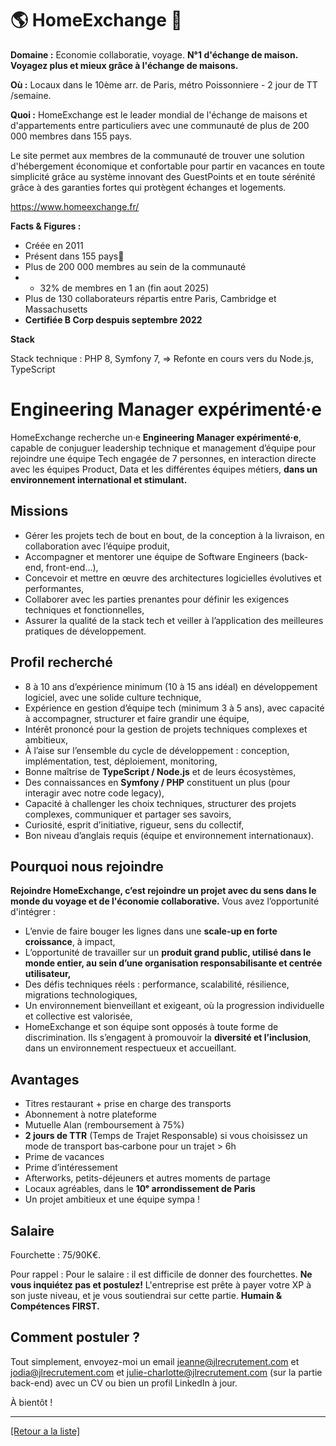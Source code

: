 # 🌎 HomeExchange 🏡

**Domaine :** Economie collaboratie, voyage. **N°1 d'échange de maison. Voyagez plus et mieux grâce à l'échange de maisons.**

**Où :** Locaux dans le 10ème arr. de Paris, métro Poissonniere - 2 jour de TT /semaine.

**Quoi :** HomeExchange est le leader mondial de l'échange de maisons et d'appartements entre particuliers avec une communauté de plus de 200 000 membres dans 155 pays.

Le site permet aux membres de la communauté de trouver une solution d'hébergement économique et confortable pour partir en vacances en toute simplicité grâce au système innovant des GuestPoints et en toute sérénité grâce à des garanties fortes qui protègent échanges et logements.
 
https://www.homeexchange.fr/


**Facts & Figures :**

* Créée en 2011 
* Présent dans 155 pays🚀
* Plus de 200 000 membres au sein de la communauté
* + 32% de membres en 1 an (fin aout 2025)
* Plus de 130 collaborateurs répartis entre Paris, Cambridge et Massachusetts
* **Certifiée B Corp despuis septembre 2022**

**Stack**

Stack technique :
PHP 8, Symfony 7, => Refonte en cours vers du Node.js, TypeScript


# **Engineering Manager expérimenté·e**  
  
HomeExchange recherche un·e **Engineering Manager expérimenté·e**, capable de conjuguer leadership technique et management d’équipe pour rejoindre une équipe Tech engagée de 7 personnes, en interaction directe avec les équipes Product, Data et les différentes équipes métiers, **dans un environnement international et stimulant.**

## Missions 

- Gérer les projets tech de bout en bout, de la conception à la livraison, en collaboration avec l’équipe produit,  
- Accompagner et mentorer une équipe de Software Engineers (back-end, front-end…),  
- Concevoir et mettre en œuvre des architectures logicielles évolutives et performantes,
- Collaborer avec les parties prenantes pour définir les exigences techniques et fonctionnelles,
- Assurer la qualité de la stack tech et veiller à l’application des meilleures pratiques de développement.  


## Profil recherché  

- 8 à 10 ans d’expérience minimum (10 à 15 ans idéal) en développement logiciel, avec une solide culture technique, 
- Expérience en gestion d’équipe tech (minimum 3 à 5 ans), avec capacité à accompagner, structurer et faire grandir une équipe,  
- Intérêt prononcé pour la gestion de projets techniques complexes et ambitieux,
- À l’aise sur l’ensemble du cycle de développement : conception, implémentation, test, déploiement, monitoring,
- Bonne maîtrise de **TypeScript / Node.js** et de leurs écosystèmes,
- Des connaissances en **Symfony / PHP** constituent un plus (pour interagir avec notre code legacy),
- Capacité à challenger les choix techniques, structurer des projets complexes, communiquer et partager ses savoirs,
- Curiosité, esprit d’initiative, rigueur, sens du collectif,
- Bon niveau d’anglais requis (équipe et environnement internationaux).

## Pourquoi nous rejoindre  

**Rejoindre HomeExchange, c’est rejoindre un projet avec du sens dans le monde du voyage et de l'économie collaborative.**
Vous avez l’opportunité d'intégrer : 

- L’envie de faire bouger les lignes dans une **scale-up en forte croissance**, à impact, 
- L’opportunité de travailler sur un **produit grand public, utilisé dans le monde entier, au sein d’une organisation responsabilisante et centrée utilisateur,**
- Des défis techniques réels : performance, scalabilité, résilience, migrations technologiques,
- Un environnement bienveillant et exigeant, où la progression individuelle et collective est valorisée,
- HomeExchange et son équipe sont opposés à toute forme de discrimination. Ils s’engagent à promouvoir la **diversité et l’inclusion**, dans un environnement respectueux et accueillant. 

## Avantages  

- Titres restaurant + prise en charge des transports  
- Abonnement à notre plateforme  
- Mutuelle Alan (remboursement à 75%)  
- **2 jours de TTR** (Temps de Trajet Responsable) si vous choisissez un mode de transport bas‑carbone pour un trajet > 6h  
- Prime de vacances 
- Prime d’intéressement  
- Afterworks, petits-déjeuners et autres moments de partage  
- Locaux agréables, dans le **10ᵉ arrondissement de Paris**  
- Un projet ambitieux et une équipe sympa !  

## Salaire

Fourchette : 75/90K€. 

Pour rappel : Pour le salaire : il est difficile de donner des fourchettes. **Ne vous inquiétez pas et postulez!** L'entreprise est prête à payer votre XP à son juste niveau, et je vous soutiendrai sur cette partie. **Humain & Compétences FIRST.**


## Comment postuler ?

Tout simplement, envoyez-moi un email jeanne@jlrecrutement.com et jodia@jlrecrutement.com et julie-charlotte@jlrecrutement.com (sur la partie back-end) avec un CV ou bien un profil LinkedIn à jour. 

À bientôt !

----
<a href="https://github.com/jlondiche/job-board-php/blob/master/README.md">[Retour a la liste]</a> 